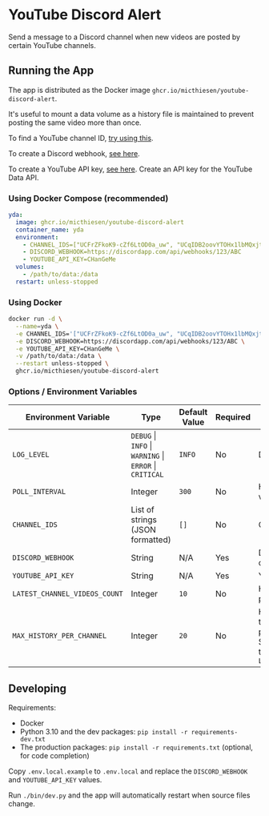 # YouTube Discord Alert

Send a message to a Discord channel when new videos are posted by certain YouTube channels.

## Running the App

The app is distributed as the Docker image `ghcr.io/micthiesen/youtube-discord-alert`.

It's useful to mount a data volume as a history file is maintained to prevent posting the same video more than once.

To find a YouTube channel ID, [try using this](https://commentpicker.com/youtube-channel-id.php).

To create a Discord webhook, [see here](https://support.discord.com/hc/en-us/articles/228383668-Intro-to-Webhooks).

To create a YouTube API key, [see here](https://developers.google.com/youtube/registering_an_application). Create an API key for the YouTube Data API.

### Using Docker Compose (recommended)

```yml
yda:
  image: ghcr.io/micthiesen/youtube-discord-alert
  container_name: yda
  environment:
    - CHANNEL_IDS=["UCFrZFkoK9-cZf6LtOD0a_uw", "UCqIDB2oovYTOHx1lbMQxjtg"]
    - DISCORD_WEBHOOK=https://discordapp.com/api/webhooks/123/ABC
    - YOUTUBE_API_KEY=CHanGeMe
  volumes:
    - /path/to/data:/data
  restart: unless-stopped
```

### Using Docker

```bash
docker run -d \
  --name=yda \
  -e CHANNEL_IDS='["UCFrZFkoK9-cZf6LtOD0a_uw", "UCqIDB2oovYTOHx1lbMQxjtg"]' \
  -e DISCORD_WEBHOOK=https://discordapp.com/api/webhooks/123/ABC \
  -e YOUTUBE_API_KEY=CHanGeMe \
  -v /path/to/data:/data \
  --restart unless-stopped \
  ghcr.io/micthiesen/youtube-discord-alert
```

### Options / Environment Variables

| Environment Variable          | Type                                                    | Default Value | Required | Explanation                                                                                                                            |
| ----------------------------- | ------------------------------------------------------- | ------------- | -------- | -------------------------------------------------------------------------------------------------------------------------------------- |
| `LOG_LEVEL`                   | `DEBUG` \| `INFO` \| `WARNING` \| `ERROR` \| `CRITICAL` | `INFO`        | No       | Detail of logs                                                                                                                         |
| `POLL_INTERVAL`               | Integer                                                 | `300`         | No       | How often to check for new videos, in seconds                                                                                          |
| `CHANNEL_IDS`                 | List of strings (JSON formatted)                        | `[]`          | No       | Channel IDs to monitor                                                                                                                 |
| `DISCORD_WEBHOOK`             | String                                                  | N/A           | Yes      | Discord webhook for a channel                                                                                                          |
| `YOUTUBE_API_KEY`             | String                                                  | N/A           | Yes      | YouTube API key                                                                                                                        |
| `LATEST_CHANNEL_VIDEOS_COUNT` | Integer                                                 | `10`          | No       | How many videos to retrieve per channel when polling                                                                                   |
| `MAX_HISTORY_PER_CHANNEL`     | Integer                                                 | `20`          | No       | How many videos to keep track of per channel (to prevent duplicate posts). Should always be greater than `LATEST_CHANNEL_VIDEOS_COUNT` |

## Developing

Requirements:

- Docker
- Python 3.10 and the dev packages: `pip install -r requirements-dev.txt`
- The production packages: `pip install -r requirements.txt` (optional, for code completion)

Copy `.env.local.example` to `.env.local` and replace the `DISCORD_WEBHOOK` and `YOUTUBE_API_KEY` values.

Run `./bin/dev.py` and the app will automatically restart when source files change.
